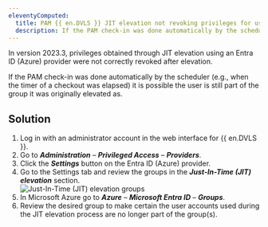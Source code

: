 ```yaml
---
eleventyComputed:
  title: PAM {{ en.DVLS }} JIT elevation not revoking privileges for users
  description: If the PAM check-in was done automatically by the scheduler it is possible the user is still part of the group it was originally elevated as.
---
```

In version 2023.3, privileges obtained through JIT elevation using an Entra ID (Azure) provider were not correctly revoked after elevation.

If the PAM check-in was done automatically by the scheduler (e.g., when the timer of a checkout was elapsed) it is possible the user is still part of the group it was originally elevated as.

## Solution
1. Log in with an administrator account in the web interface for {{ en.DVLS }}.
1. Go to ***Administration*** – ***Privileged Access*** – ***Providers***.
1. Click the ***Settings*** button on the Entra ID (Azure) provider.
1. Go to the Settings tab and review the groups in the ***Just-In-Time (JIT) elevation*** section.  
![Just-In-Time (JIT) elevation groups](https://cdnweb.devolutions.net/docs/docs_en_kb_KB0191.png)
1. In Microsoft Azure go to ***Azure*** – ***Microsoft Entra ID*** – ***Groups***.  
1. Review the desired group to make certain the user accounts used during the JIT elevation process are no longer part of the group(s).